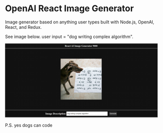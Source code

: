 # OpenAI React Image Generator

Image generator based on anything user types built with Node.js, OpenAI, React, and Redux.

See image below. user input = "dog writing complex algorithm".

<img src="./img/screen.png" width="500">

P.S. yes dogs can code



